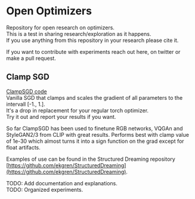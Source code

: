 # Open Optimizers
Repository for open research on optimizers.  
This is a test in sharing research/exploration as it happens.  
If you use anything from this repository in your research please cite it.
  
If you want to contribute with experiments reach out here, on twitter or make a pull request.  

## Clamp SGD
[ClampSGD code](opopt/clampsgd.py)  
Vanilla SGD that clamps and scales the gradient of all parameters to the intervall [-1., 1.].  
It's a drop in replacement for your regular torch optimizer.  
Try it out and report your results if you want.  
  
So far ClampSGD has been used to finetune RGB networks, VQGAn and StyleGAN2/3 from CLIP with great results.
Performs best with clamp value of 1e-30 which almost turns it into a sign function 
on the grad except for float artifacts.   
  
Examples of use can be found in the Structured Dreaming repository [https://github.com/ekgren/StructuredDreaming](https://github.com/ekgren/StructuredDreaming).  
  
TODO: Add documentation and explanations.  
TODO: Organized experiments.  

